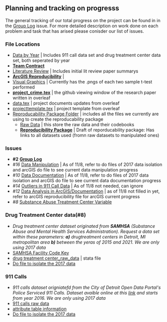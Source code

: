 ## Planning and tracking on progresss 
The general tracking of our total progress on the project can be found in in the [Group Log](https://github.com/ecn310/course-project-zipcentercrime/issues/2) issue.  For more detailed description on work done on each problem and task that has arised please conisder our list of issues.

### File Locations 
  - [Data by Year](https://github.com/ecn310/course-project-zipcentercrime/tree/main/Data%20by%20year) | Includes 911 call data set and drug treatment center data set, both seperated by year
  - [**Team Contract**](https://github.com/ecn310/course-project-zipcentercrime/blob/main/team_contract.md) 
  - [Literature Review](https://github.com/ecn310/course-project-zipcentercrime/tree/main/Lit_Review) | Includes initial lit review paper summarys
  - [**ArcGIS Reproducibility**](https://github.com/ecn310/course-project-zipcentercrime/blob/main/ArcGIS_Reproducability.md) |
  - [Visual Graphics](https://github.com/ecn310/course-project-zipcentercrime/tree/main/Visual%20Graphics) | Currently has the .pngs of each two sample t-test performed
  - [**project_crime.tex**](https://github.com/ecn310/course-project-zipcentercrime/blob/main/project_crime.tex) | the github viewing window of the research paper written in overleaf
  - [data.tex](https://github.com/ecn310/course-project-zipcentercrime/blob/main/data.tex) | project documents updates from overleaf
  - [projecttemplate.tex](https://github.com/ecn310/course-project-zipcentercrime/blob/main/data.tex) | project template from overleaf
  - [Reproducability Package Folder](https://github.com/ecn310/course-project-zipcentercrime/tree/main/Reproducibility%20Package) | includes all the files we currently are using to create the reproducability package
    - [Raw Data](https://github.com/ecn310/course-project-zipcentercrime/tree/main/Reproducibility%20Package/RawData) | this store the raw data and their codebooks
    - [**Reproducibility Package**](https://github.com/ecn310/course-project-zipcentercrime/blob/main/Replication_Package.md) | Draft of reporducability package: Has links to all datasets used (fromn raw datasets to manipulated ones)

### Issues
  - **#2** [**Group Log**](https://github.com/ecn310/course-project-zipcentercrime/issues/2)
  - *#16* [Data Manipulation](https://github.com/ecn310/course-project-zipcentercrime/issues/16) | As of 11/8, refer to do files of 2017 data isolation and arcGIS do file to see current data manipulation progress
  - *#10* [Data Documentation](https://github.com/ecn310/course-project-zipcentercrime/issues/10) | As of 11/8, refer to do files of 2017 data isolation and arcGIS do file to see current data documentation progress
  - *#14* [Outliers in 911 Call Data](https://github.com/ecn310/course-project-zipcentercrime/issues/14) | As of 11/8 not needed, can ignore
  - *#12* [Data Analysis in ArcGIS/Documentation](https://github.com/ecn310/course-project-zipcentercrime/issues/12) | as of 11/8 not filled in yet, refer to arcGIS reproducibility file for arcGIS current progress
  - *#8* [Substance Abuse Treatment Center Variable](https://github.com/ecn310/course-project-zipcentercrime/issues/8)


### Drug Treatment Center data(#8)
  - *Drug treatment center dataset originated from **SAMHSA** (Substance Abuse and Mental Health Services Administration). Request a data set within these parameters: **a)** drugtreatment centers in Detroit, MI metropolitan area **b)** between the yeras of 2015 and 2021. We are only using 2017 data*
  -  [SAMHSA Facility Code Key](https://github.com/ecn310/course-project-zipcentercrime/blob/main/samhsa_services.pdf)
  - [drug treatment center_raw_data](https://github.com/ecn310/course-project-zipcentercrime/blob/main/detroit_samhsa_sud_2015_2021.dta) | stata file
  - [Do file to isolate the 2017 data](https://github.com/ecn310/course-project-zipcentercrime/blob/main/Data%20by%20year/911%20call%20data%20by%20year/do%20files/Create_2017_911_call_data.do)

### 911 Calls 
  - *911 calls dataset origniatefd from the City of Detroit Open Data Portal's Police Serviced 911 Calls. Dataset avaible online at this [link](https://data.detroitmi.gov/datasets/detroitmi::police-serviced-911-calls/about) and starts from year 2016. We are only using 2017 data*
  -   [911 calls raw data](https://www.dropbox.com/scl/fi/mvlni30fz74qx4fclofmc/calls_final.csv?rlkey=drs9rkqlgyo9i8gsf9823prof&dl=0)
  -   [attribute table information](https://data.detroitmi.gov/datasets/detroitmi::police-serviced-911-calls/about)
  -   [Do file to isolate the 2017 data](https://github.com/ecn310/course-project-zipcentercrime/blob/main/Data%20by%20year/Treatment%20center%20data%20by%20year/do%20files/create_2017_treatment_center_data.do)

